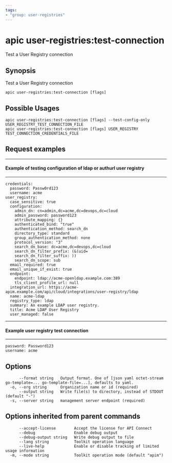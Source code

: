 ```yaml
---
tags:
- "group: user-registries"
---
```

# apic user-registries:test-connection

Test a User Registry connection

## Synopsis

Test a User Registry connection

```
apic user-registries:test-connection [flags]
```

## Possible Usages

```
apic user-registries:test-connection [flags] --test-config-only USER_REGISTRY_TEST_CONNECTION_FILE
apic user-registries:test-connection [flags] USER_REGISTRY TEST_CONNECTION_CREDENTIALS_FILE
```

## Request examples

----------------------------------------------------------------------
#### Example of testing configuration of ldap or authurl user registry
----------------------------------------------------------------------

```
credentials:
  password: Passw0rd123
  username: acme
user_registry:
  case_sensitive: true
  configuration:
    admin_dn: cn=admin,dc=acme,dc=devops,dc=cloud
    admin_password: password123
    attribute_mapping: {}
    authenticated_bind: "true"
    authentication_method: search_dn
    directory_type: standard
    group_authentication_method: none
    protocol_version: "3"
    search_dn_base: dc=acme,dc=devops,dc=cloud
    search_dn_filter_prefix: (&(uid=
    search_dn_filter_suffix: ))
    search_dn_scope: sub
  email_required: true
  email_unique_if_exist: true
  endpoint:
    endpoint: ldap://acme-openldap.example.com:389
    tls_client_profile_url: null
  integration_url: https://acme-apim.example.com/api/cloud/integrations/user-registry/ldap
  name: acme-ldap
  registry_type: ldap
  summary: An example LDAP user registry.
  title: Acme LDAP User Registry
  user_managed: false
```

------------------------------------------
#### Example user registry test connection
------------------------------------------

```
password: Password123
username: acme
```

## Options

```
      --format string   Output format. One of [json yaml octet-stream go-template=... go-template-file=...], defaults to yaml.
  -o, --org string      Organization name or id (required)
      --output string   Write file(s) to directory, instead of STDOUT (default "-")
  -s, --server string   management server endpoint (required)
```

## Options inherited from parent commands

```
      --accept-license        Accept the license for API Connect
      --debug                 Enable debug output
      --debug-output string   Write debug output to file
      --lang string           Toolkit operation language
      --live-help             Enable or disable tracking of limited usage information
  -m, --mode string           Toolkit operation mode (default "apim")
```
